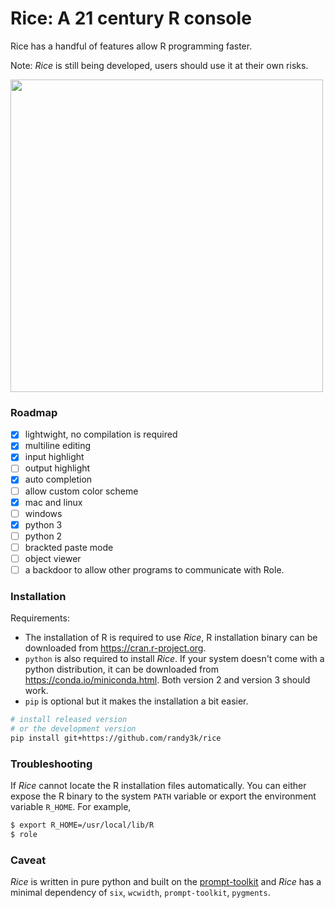 # Rice: A 21 century R console

Rice has a handful of features allow R programming faster.

Note: _Rice_ is still being developed, users should use it at their own risks. 

<img width="500px" src="https://cloud.githubusercontent.com/assets/1690993/24591455/773e3478-17cf-11e7-8cac-a76ae03d4cf5.png"></img>


### Roadmap

- [x] lightwight, no compilation is required
- [x] multiline editing
- [x] input highlight
- [ ] output highlight
- [x] auto completion
- [ ] allow custom color scheme
- [x] mac and linux
- [ ] windows
- [x] python 3
- [ ] python 2
- [ ] brackted paste mode
- [ ] object viewer
- [ ] a backdoor to allow other programs to communicate with Role.

### Installation

Requirements:

- The installation of R is required to use _Rice_, R installation binary can be downloaded from https://cran.r-project.org.
- `python` is also required to install _Rice_. If your system doesn't come with a python distribution, it can be downloaded from https://conda.io/miniconda.html. Both version 2 and version 3 should work.
- `pip` is optional but it makes the installation a bit easier.

```sh
# install released version
# or the development version
pip install git+https://github.com/randy3k/rice
```

### Troubleshooting

If _Rice_ cannot locate the R installation files automatically. You can either expose the R binary to the system `PATH` variable or export the environment variable `R_HOME`. For example,

```sh
$ export R_HOME=/usr/local/lib/R
$ role  
```

### Caveat

_Rice_ is written in pure python and built on the [prompt-toolkit](https://github.com/jonathanslenders/python-prompt-toolkit) and _Rice_ has a minimal dependency of `six`, `wcwidth`, `prompt-toolkit`, `pygments`.
